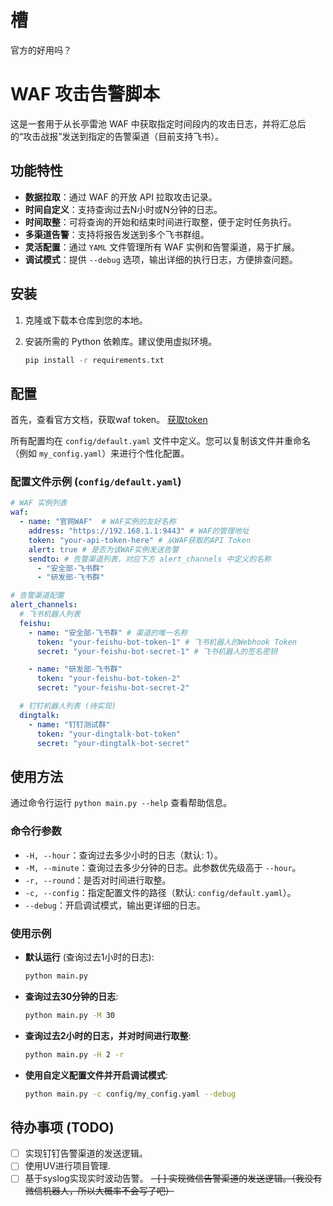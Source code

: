# 槽

官方的好用吗？

# WAF 攻击告警脚本

这是一套用于从长亭雷池 WAF 中获取指定时间段内的攻击日志，并将汇总后的“攻击战报”发送到指定的告警渠道（目前支持飞书）。

## 功能特性

-   **数据拉取**：通过 WAF 的开放 API 拉取攻击记录。
-   **时间自定义**：支持查询过去N小时或N分钟的日志。
-   **时间取整**：可将查询的开始和结束时间进行取整，便于定时任务执行。
-   **多渠道告警**：支持将报告发送到多个飞书群组。
-   **灵活配置**：通过 `YAML` 文件管理所有 WAF 实例和告警渠道，易于扩展。
-   **调试模式**：提供 `--debug` 选项，输出详细的执行日志，方便排查问题。

## 安装

1.  克隆或下载本仓库到您的本地。
2.  安装所需的 Python 依赖库。建议使用虚拟环境。

    ```bash
    pip install -r requirements.txt
    ```

## 配置

首先，查看官方文档，获取waf token。
[获取token](https://help.waf-ce.chaitin.cn/node/01973fc6-e25e-7eda-8ea8-dae97bdd4213)

所有配置均在 `config/default.yaml` 文件中定义。您可以复制该文件并重命名（例如 `my_config.yaml`）来进行个性化配置。

### 配置文件示例 (`config/default.yaml`)

```yaml
# WAF 实例列表
waf:
  - name: "官网WAF"  # WAF实例的友好名称
    address: "https://192.168.1.1:9443" # WAF的管理地址
    token: "your-api-token-here" # 从WAF获取的API Token
    alert: true # 是否为该WAF实例发送告警
    sendto: # 告警渠道列表，对应下方 alert_channels 中定义的名称
      - "安全部-飞书群"
      - "研发部-飞书群"

# 告警渠道配置
alert_channels:
  # 飞书机器人列表
  feishu:
    - name: "安全部-飞书群" # 渠道的唯一名称
      token: "your-feishu-bot-token-1" # 飞书机器人的Webhook Token
      secret: "your-feishu-bot-secret-1" # 飞书机器人的签名密钥

    - name: "研发部-飞书群"
      token: "your-feishu-bot-token-2"
      secret: "your-feishu-bot-secret-2"

  # 钉钉机器人列表 (待实现)
  dingtalk:
    - name: "钉钉测试群"
      token: "your-dingtalk-bot-token"
      secret: "your-dingtalk-bot-secret"
```

## 使用方法

通过命令行运行 `python main.py --help` 查看帮助信息。

### 命令行参数

-   `-H, --hour`：查询过去多少小时的日志（默认: 1）。
-   `-M, --minute`：查询过去多少分钟的日志。此参数优先级高于 `--hour`。
-   `-r, --round`：是否对时间进行取整。
-   `-c, --config`：指定配置文件的路径（默认: `config/default.yaml`）。
-   `--debug`：开启调试模式，输出更详细的日志。

### 使用示例

-   **默认运行** (查询过去1小时的日志):
    ```bash
    python main.py
    ```

-   **查询过去30分钟的日志**:
    ```bash
    python main.py -M 30
    ```

-   **查询过去2小时的日志，并对时间进行取整**:
    ```bash
    python main.py -H 2 -r
    ```

-   **使用自定义配置文件并开启调试模式**:
    ```bash
    python main.py -c config/my_config.yaml --debug
    ```

## 待办事项 (TODO)

-   [ ] 实现钉钉告警渠道的发送逻辑。
-   [ ] 使用UV进行项目管理.
-   [ ] 基于syslog实现实时波动告警。
~~-   [ ] 实现微信告警渠道的发送逻辑。（我没有微信机器人，所以大概率不会写了吧）~~